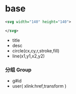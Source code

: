 # base

```svg
<svg width="140" height="140">

</svg>

```
- title
- desc
- circle(cx,cy,r,stroke,fill)
- line(x1,y1,x2,y2)

### 分组 Group

- g#id
- user( xlink:href,transform )

